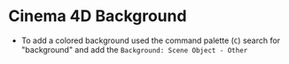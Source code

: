 # Cinema 4D Background

- To add a colored background used the command palette (`C`) search for "background" and add the `Background: Scene Object - Other`
